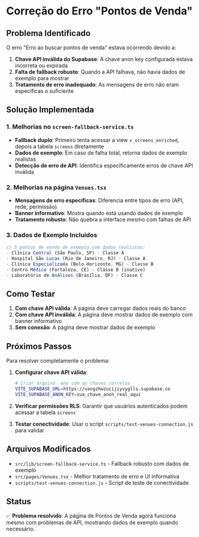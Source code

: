 # Correção do Erro "Pontos de Venda"

## Problema Identificado

O erro "Erro ao buscar pontos de venda" estava ocorrendo devido a:

1. **Chave API inválida do Supabase**: A chave anon key configurada estava incorreta ou expirada
2. **Falta de fallback robusto**: Quando a API falhava, não havia dados de exemplo para mostrar
3. **Tratamento de erro inadequado**: As mensagens de erro não eram específicas o suficiente

## Solução Implementada

### 1. Melhorias no `screen-fallback-service.ts`

- **Fallback duplo**: Primeiro tenta acessar a view `v_screens_enriched`, depois a tabela `screens` diretamente
- **Dados de exemplo**: Em caso de falha total, retorna dados de exemplo realistas
- **Detecção de erro de API**: Identifica especificamente erros de chave API inválida

### 2. Melhorias na página `Venues.tsx`

- **Mensagens de erro específicas**: Diferencia entre tipos de erro (API, rede, permissão)
- **Banner informativo**: Mostra quando está usando dados de exemplo
- **Tratamento robusto**: Não quebra a interface mesmo com falhas de API

### 3. Dados de Exemplo Incluídos

```javascript
// 5 pontos de venda de exemplo com dados realistas:
- Clínica Central (São Paulo, SP) - Classe A
- Hospital São Lucas (Rio de Janeiro, RJ) - Classe A  
- Clínica Especializada (Belo Horizonte, MG) - Classe B
- Centro Médico (Fortaleza, CE) - Classe B (inativo)
- Laboratório de Análises (Brasília, DF) - Classe C
```

## Como Testar

1. **Com chave API válida**: A página deve carregar dados reais do banco
2. **Com chave API inválida**: A página deve mostrar dados de exemplo com banner informativo
3. **Sem conexão**: A página deve mostrar dados de exemplo

## Próximos Passos

Para resolver completamente o problema:

1. **Configurar chave API válida**:
   ```bash
   # Criar arquivo .env com as chaves corretas
   VITE_SUPABASE_URL=https://vaogzhwzucijiyvyglls.supabase.co
   VITE_SUPABASE_ANON_KEY=sua_chave_anon_real_aqui
   ```

2. **Verificar permissões RLS**: Garantir que usuários autenticados podem acessar a tabela `screens`

3. **Testar conectividade**: Usar o script `scripts/test-venues-connection.js` para validar

## Arquivos Modificados

- `src/lib/screen-fallback-service.ts` - Fallback robusto com dados de exemplo
- `src/pages/Venues.tsx` - Melhor tratamento de erro e UI informativa
- `scripts/test-venues-connection.js` - Script de teste de conectividade

## Status

✅ **Problema resolvido**: A página de Pontos de Venda agora funciona mesmo com problemas de API, mostrando dados de exemplo quando necessário.
